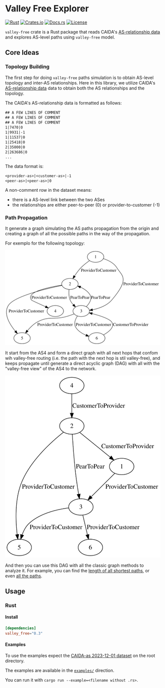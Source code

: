 # Valley Free Explorer

[![Rust](https://github.com/bgpkit/valley-free/actions/workflows/build.yaml/badge.svg)](https://github.com/bgpkit/valley-free/actions/workflows/build.yaml)
[![Crates.io](https://img.shields.io/crates/v/valley-free)](https://crates.io/crates/valley-free)
[![Docs.rs](https://docs.rs/valley-free/badge.svg)](https://docs.rs/valley-free)
[![License](https://img.shields.io/crates/l/valley-free)](https://raw.githubusercontent.com/bgpkit/valley-free/main/LICENSE)

`valley-free` crate is a Rust package that reads CAIDA's [AS-relationship data][asrel]
and explores AS-level paths using `valley-free` model.

[asrel]: https://www.caida.org/data/as-relationships/

## Core Ideas

### Topology Building

The first step for doing `valley-free` paths simulation is to obtain AS-level
topology and inter-AS relationships. Here in this library, we utilize CAIDA's
[AS-relationship data][asrel] data to obtain both the AS relationships and the
topology.

The CAIDA's AS-relationship data is formatted as follows:
```
## A FEW LINES OF COMMENT
## A FEW LINES OF COMMENT
## A FEW LINES OF COMMENT
1|7470|0
1|9931|-1
1|11537|0
1|25418|0
2|35000|0
2|263686|0
...
```

The data format is:
```example
<provider-as>|<customer-as>|-1
<peer-as>|<peer-as>|0
```

A non-comment row in the dataset means:
- there is a AS-level link between the two ASes
- the relationships are either peer-to-peer (0) or provider-to-customer (-1)

### Path Propagation

It generate a graph simulating the AS paths propagation from the origin and 
creating a graph of all the possible paths in the way of the propagation.

For exemplo for the following topology:

![](images/base_topology.svg)

It start from the AS4 and form a direct graph with all next hops that confom 
wih valley-free routing (i.e. the path with the next hop is stil valley-free),
and keeps propagate until generate a direct acyclic graph (DAG) with all with the 
"valley-free view" of the AS4 to the network.

![](images/path_topology.svg)

And then you can use this DAG with all the classic graph methods to analyze it.
For example, you can find the [length of all shortest paths](https://docs.rs/petgraph/latest/petgraph/algo/k_shortest_path/fn.k_shortest_path.html),
or even [all the paths](https://docs.rs/petgraph/latest/petgraph/algo/simple_paths/fn.all_simple_paths.html).

## Usage

### Rust

#### Install
``` toml
[dependencies]
valley_free="0.3"
```

#### Examples
To use the examples expect the [CAIDA-as 2023-12-01 dataset](https://publicdata.caida.org/datasets/as-relationships/serial-1/20231201.as-rel.txt.bz2)
on the root directory.

The examples are available in the [`examples/`](examples/) direction.

You can run it with `cargo run --example=<filename without .rs>`.